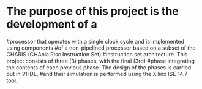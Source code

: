 # The purpose of this project is the development of a 
#processor that operates with a single clock cycle and is implemented using components 
#of a non-pipelined processor based on a subset of the CHARIS (CHAnia Risc Instruction Set) 
#instruction set architecture. This project consists of three (3) phases, with the final (3rd) 
#phase integrating the contents of each previous phase. The design of the phases is carried out in VHDL, 
#and their simulation is performed using the Xilinx ISE 14.7 tool.

